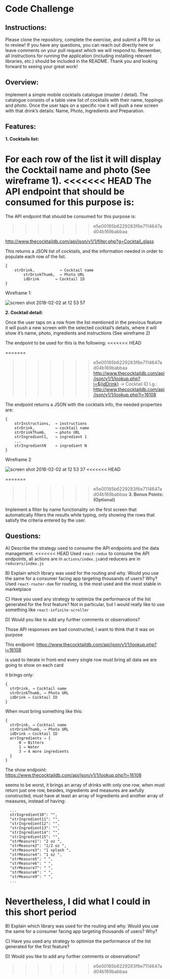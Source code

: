 # Code Challenge

## Instructions:

Please clone the repository, complete the exercise, and submit a PR for us to review! If you have any questions, you can reach out directly here or leave comments on your pull request which we will respond to. Remember, all instructions for running the application (including installing relevant libraries, etc.) should be included in the README. Thank you and looking forward to seeing your great work!

## Overview:

Implement a simple mobile cocktails catalogue (master / detail). The catalogue consists of a table view list of cocktails with their name, toppings and photo. Once the user taps on a specific row it will push a new screen with that drink’s details: Name, Photo, Ingredients and Preparation.

## Features:

**1. Cocktails list:**

For each row of the list it will display the Cocktail name and photo (See wireframe 1).
<<<<<<< HEAD
The API endpoint that should be consumed for this purpose is:
=======
The API endpoint that should be consumed for this purpose is: 
>>>>>>> e5e00185b6229283f6e7114647ad04b169babbaa

http://www.thecocktaildb.com/api/json/v1/1/filter.php?g=Cocktail_glass

This returns a JSON list of cocktails, and the information needed in order to populate each row of the list.

```
{
 	strDrink,           → Cocktail name
     	strDrinkThumb,  → Photo URL
      	idDrink       → Cocktail ID
}
```

Wireframe 1:

![screen shot 2018-02-02 at 12 53 57](https://user-images.githubusercontent.com/263229/35742087-40b1ce26-0818-11e8-91d7-5c2ea0d4a6aa.png)




**2. Cocktail detail:**

Once the user taps on a row from the list mentioned in the previous feature it will push a new screen with the selected cocktail’s details, where it will show it’s name, photo, ingredients and instructions (See wireframe 2)

The endpoint to be used for this is the following:
<<<<<<< HEAD

=======
 
>>>>>>> e5e00185b6229283f6e7114647ad04b169babbaa
http://www.thecocktaildb.com/api/json/v1/1/lookup.php?i=${idDrink} → Cocktail ID
I.g.: http://www.thecocktaildb.com/api/json/v1/1/lookup.php?i=16108

The endpoint returns a JSON with the cocktails info, the needed properties are:
```
{
	strInstructions,  → instructions
	strDrink,         → cocktail name
	strDrinkThumb,    → photo URL
	strIngredient1,   → ingredient 1
	...
	strIngredientN    → ingredient N
}
```

Wireframe 2

![screen shot 2018-02-02 at 12 53 37](https://user-images.githubusercontent.com/263229/35742155-63205b1c-0818-11e8-8b4b-608a46eaa718.png)
<<<<<<< HEAD


=======
	
  
  
  
>>>>>>> e5e00185b6229283f6e7114647ad04b169babbaa
**3. Bonus Points: (Optional)**

Implement a filter by name functionality on the first screen that automatically filters the results while typing, only showing the rows that satisfy the criteria entered by the user.

## Questions:

A) Describe the strategy used to consume the API endpoints and the data management.
<<<<<<< HEAD
Used `react-redux` to consume the API endpoints, all actions are in `actions/index.js`and reducers are in `reducers/index.js`

B) Explain which library was used for the routing and why. Would you use the same for a consumer facing app targeting thousands of users? Why?
Used `react-router-dom` for routing, is the most used and the most stable in marketplace

C) Have you used any strategy to optimize the performance of the list generated for the first feature?
Not in particular, but I would really like to use something like `react-infinite-scroller`


D) Would you like to add any further comments or observations?

Those API responses are bad constructed, I want to think that it was on purpose

This endpoint:
https://www.thecocktaildb.com/api/json/v1/1/lookup.php?i=16108

is used to iterate in front-end every single row must bring all data we are going to show on each card

it brings only:
```
{
  strDrink, → Cocktail name
  strDrinkThumb, → Photo URL
  idDrink → Cocktail ID
}
```

When must bring something like this:
```
{
  strDrink, → Cocktail name
  strDrinkThumb, → Photo URL
  idDrink → Cocktail ID
  arrIngredients → {
      0 → Bitters
      1 → Water
      3 → 4 more ingredients
  }
}
```

The show endpoint:
https://www.thecocktaildb.com/api/json/v1/1/lookup.php?i=16108

seems to be worst, it brings an array of drinks with only one row, when must return just one row, besides, ingredients and measures are awfully constructed, must have at least an array of Ingredients and another array of measures, instead of having:
```
  ...
  strIngredient10": "",
  "strIngredient11": "",
  "strIngredient12": "",
  "strIngredient13": "",
  "strIngredient14": "",
  "strIngredient15": "",
  "strMeasure1": "2 oz ",
  "strMeasure2": "1/2 oz ",
  "strMeasure3": "1 splash ",
  "strMeasure4": "1 oz ",
  "strMeasure5": " ",
  "strMeasure6": " ",
  "strMeasure7": " ",
  "strMeasure8": " ",
  "strMeasure9": " ",
  ...
```

Nevertheless, I did what I could in this short period
=======

B) Explain which library was used for the routing and why. Would you use the same for a consumer facing app targeting thousands of users? Why?

C) Have you used any strategy to optimize the performance of the list generated for the first feature?

D) Would you like to add any further comments or observations?
>>>>>>> e5e00185b6229283f6e7114647ad04b169babbaa
